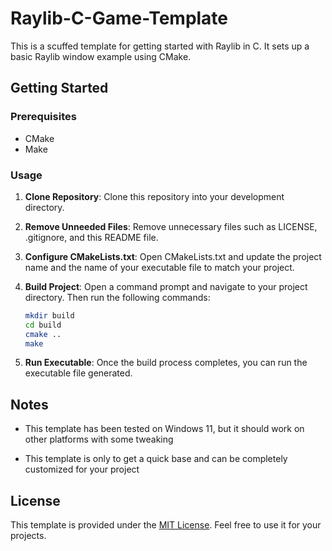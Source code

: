 # Raylib-C-Game-Template

This is a scuffed template for getting started with Raylib in C. It sets up a basic Raylib window example using CMake.

## Getting Started

### Prerequisites
- CMake
- Make

### Usage

1. **Clone Repository**: Clone this repository into your development directory.
   
2. **Remove Unneeded Files**: Remove unnecessary files such as LICENSE, .gitignore, and this README file.

3. **Configure CMakeLists.txt**: Open CMakeLists.txt and update the project name and the name of your executable file to match your project.

4. **Build Project**: Open a command prompt and navigate to your project directory. Then run the following commands:

    ```bash
    mkdir build
    cd build
    cmake ..
    make
    ```

5. **Run Executable**: Once the build process completes, you can run the executable file generated.

## Notes

- This template has been tested on Windows 11, but it should work on other platforms with some tweaking

- This template is only to get a quick base and can be completely customized for your project

## License

This template is provided under the [MIT License](https://opensource.org/licenses/MIT). Feel free to use it for your projects.